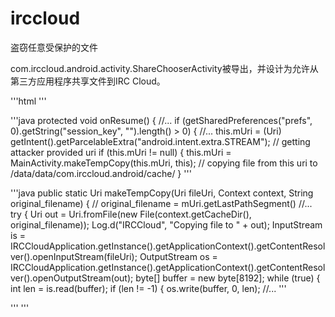 # irccloud
盗窃任意受保护的文件

com.irccloud.android.activity.ShareChooserActivity被导出，并设计为允许从第三方应用程序共享文件到IRC Cloud。

'''html
	<activity android:excludeFromRecents="true" android:name="com.irccloud.android.activity.ShareChooserActivity" android:theme="@style/dawnDialog">
            <intent-filter>
                <action android:name="android.intent.action.VIEW"/>
                <category android:name="android.intent.category.DEFAULT"/>
            </intent-filter>
            <intent-filter>
                <action android:name="android.intent.action.SEND"/>
                <category android:name="android.intent.category.DEFAULT"/>
                <data android:mimeType="application/*"/>
                <data android:mimeType="audio/*"/>
                <data android:mimeType="image/*"/>
                <data android:mimeType="text/*"/>
                <data android:mimeType="video/*"/>
            </intent-filter>
            <meta-data android:name="android.service.chooser.chooser_target_service" android:value=".ConversationChooserTargetService"/>
        </activity>
'''


'''java
	protected void onResume() {
        //...
        if (getSharedPreferences("prefs", 0).getString("session_key", "").length() > 0) {
                //...
                this.mUri = (Uri) getIntent().getParcelableExtra("android.intent.extra.STREAM"); // getting attacker provided uri
                if (this.mUri != null) {
                    this.mUri = MainActivity.makeTempCopy(this.mUri, this); // copying file from this uri to /data/data/com.irccloud.android/cache/
                }
'''

'''java
	public static Uri makeTempCopy(Uri fileUri, Context context, String original_filename) { // original_filename = mUri.getLastPathSegment()
        //...
        try {
            Uri out = Uri.fromFile(new File(context.getCacheDir(), original_filename));
            Log.d("IRCCloud", "Copying file to " + out);
            InputStream is = IRCCloudApplication.getInstance().getApplicationContext().getContentResolver().openInputStream(fileUri);
            OutputStream os = IRCCloudApplication.getInstance().getApplicationContext().getContentResolver().openOutputStream(out);
            byte[] buffer = new byte[8192];
            while (true) {
                int len = is.read(buffer);
                if (len != -1) {
                    os.write(buffer, 0, len);
                //...
'''

'''
'''